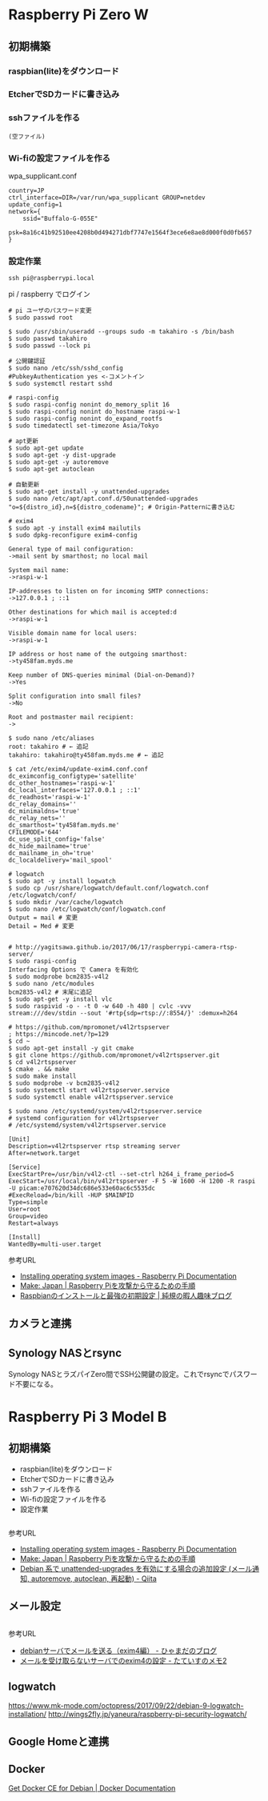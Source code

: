 # Raspberry Pi Zero W

## 初期構築

### raspbian(lite)をダウンロード
### EtcherでSDカードに書き込み
### sshファイルを作る
```
(空ファイル)
```

### Wi-fiの設定ファイルを作る
wpa_supplicant.conf
```
country=JP
ctrl_interface=DIR=/var/run/wpa_supplicant GROUP=netdev
update_config=1
network={
    ssid="Buffalo-G-055E"
    psk=8a16c41b92510ee4208b0d494271dbf7747e1564f3ece6e8ae8d000f0d0fb657
}
```

### 設定作業

```
ssh pi@raspberrypi.local
```

pi / raspberry でログイン

```
# pi ユーザのパスワード変更
$ sudo passwd root

$ sudo /usr/sbin/useradd --groups sudo -m takahiro -s /bin/bash
$ sudo passwd takahiro
$ sudo passwd --lock pi

# 公開鍵認証
$ sudo nano /etc/ssh/sshd_config
#PubkeyAuthentication yes <-コメントイン
$ sudo systemctl restart sshd

# raspi-config
$ sudo raspi-config nonint do_memory_split 16
$ sudo raspi-config nonint do_hostname raspi-w-1
$ sudo raspi-config nonint do_expand_rootfs
$ sudo timedatectl set-timezone Asia/Tokyo

# apt更新
$ sudo apt-get update
$ sudo apt-get -y dist-upgrade
$ sudo apt-get -y autoremove
$ sudo apt-get autoclean

# 自動更新
$ sudo apt-get install -y unattended-upgrades
$ sudo nano /etc/apt/apt.conf.d/50unattended-upgrades
"o=${distro_id},n=${distro_codename}"; # Origin-Patternに書き込む

# exim4
$ sudo apt -y install exim4 mailutils
$ sudo dpkg-reconfigure exim4-config

General type of mail configuration:
->mail sent by smarthost; no local mail

System mail name:
->raspi-w-1

IP-addresses to listen on for incoming SMTP connections:
->127.0.0.1 ; ::1

Other destinations for which mail is accepted:d
->raspi-w-1

Visible domain name for local users:
->raspi-w-1

IP address or host name of the outgoing smarthost:
->ty458fam.myds.me

Keep number of DNS-queries minimal (Dial-on-Demand)?
->Yes

Split configuration into small files?
->No

Root and postmaster mail recipient:
->

$ sudo nano /etc/aliases
root: takahiro # ← 追記
takahiro: takahiro@ty458fam.myds.me # ← 追記

$ cat /etc/exim4/update-exim4.conf.conf
dc_eximconfig_configtype='satellite'
dc_other_hostnames='raspi-w-1'
dc_local_interfaces='127.0.0.1 ; ::1'
dc_readhost='raspi-w-1'
dc_relay_domains=''
dc_minimaldns='true'
dc_relay_nets=''
dc_smarthost='ty458fam.myds.me'
CFILEMODE='644'
dc_use_split_config='false'
dc_hide_mailname='true'
dc_mailname_in_oh='true'
dc_localdelivery='mail_spool'

# logwatch
$ sudo apt -y install logwatch
$ sudo cp /usr/share/logwatch/default.conf/logwatch.conf /etc/logwatch/conf/
$ sudo mkdir /var/cache/logwatch
$ sudo nano /etc/logwatch/conf/logwatch.conf
Output = mail # 変更
Detail = Med # 変更


# http://yagitsawa.github.io/2017/06/17/raspberrypi-camera-rtsp-server/
$ sudo raspi-config
Interfacing Options で Camera を有効化
$ sudo modprobe bcm2835-v4l2
$ sudo nano /etc/modules
bcm2835-v4l2 # 末尾に追記
$ sudo apt-get -y install vlc
$ sudo raspivid -o - -t 0 -w 640 -h 480 | cvlc -vvv stream:///dev/stdin --sout '#rtp{sdp=rtsp://:8554/}' :demux=h264

# https://github.com/mpromonet/v4l2rtspserver
; https://mincode.net/?p=129
$ cd ~
$ sudo apt-get install -y git cmake
$ git clone https://github.com/mpromonet/v4l2rtspserver.git
$ cd v4l2rtspserver
$ cmake . && make
$ sudo make install
$ sudo modprobe -v bcm2835-v4l2
$ sudo systemctl start v4l2rtspserver.service
$ sudo systemctl enable v4l2rtspserver.service

$ sudo nano /etc/systemd/system/v4l2rtspserver.service
# systemd configuration for v4l2rtspserver
# /etc/systemd/system/v4l2rtspserver.service
 
[Unit]
Description=v4l2rtspserver rtsp streaming server
After=network.target
 
[Service]
ExecStartPre=/usr/bin/v4l2-ctl --set-ctrl h264_i_frame_period=5
ExecStart=/usr/local/bin/v4l2rtspserver -F 5 -W 1600 -H 1200 -R raspi -U picam:e707620d34dc686e533e60ac6c5535dc
#ExecReload=/bin/kill -HUP $MAINPID
Type=simple
User=root
Group=video
Restart=always
 
[Install]
WantedBy=multi-user.target
```

参考URL
* [Installing operating system images \- Raspberry Pi Documentation](https://www.raspberrypi.org/documentation/installation/installing-images/README.md)
* [Make: Japan \| Raspberry Piを攻撃から守るための手順](http://makezine.jp/blog/2017/09/secure-your-raspberry-pi-against-attackers.html)
* [Raspbianのインストールと最強の初期設定 \| 純規の暇人趣味ブログ](https://jyn.jp/raspbian-setup/)

## カメラと連携

## Synology NASとrsync

Synology NASとラズパイZero間でSSH公開鍵の設定。これでrsyncでパスワード不要になる。

# Raspberry Pi 3 Model B

## 初期構築

* raspbian(lite)をダウンロード
* EtcherでSDカードに書き込み
* sshファイルを作る
* Wi-fiの設定ファイルを作る
* 設定作業
```

```

参考URL
* [Installing operating system images \- Raspberry Pi Documentation](https://www.raspberrypi.org/documentation/installation/installing-images/README.md)
* [Make: Japan \| Raspberry Piを攻撃から守るための手順](http://makezine.jp/blog/2017/09/secure-your-raspberry-pi-against-attackers.html)
* [Debian 系で unattended\-upgrades を有効にする場合の追加設定 \(メール通知, autoremove, autoclean, 再起動\) \- Qiita](https://qiita.com/kitsuyui/items/11b4c0ebb9d1d2181853)

## メール設定

```

```

参考URL
* [debianサーバでメールを送る（exim4編） \- ひゃまだのブログ](https://sites.google.com/site/hymd3a/linux/debian-exim4)
* [メールを受け取らないサーバでのexim4の設定 \- たていすのメモ2](http://tateisu.hatenablog.com/entry/2012/03/03/083829)

## logwatch
https://www.mk-mode.com/octopress/2017/09/22/debian-9-logwatch-installation/
http://wings2fly.jp/yaneura/raspberry-pi-security-logwatch/

## Google Homeと連携

## Docker
[Get Docker CE for Debian \| Docker Documentation](https://docs.docker.com/install/linux/docker-ce/debian/#set-up-the-repository)
